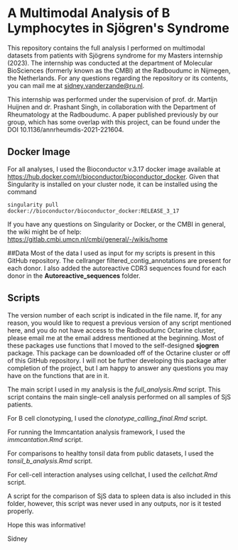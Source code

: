 # A Multimodal Analysis of B Lymphocytes in Sjögren's Syndrome
This repository contains the full analysis I performed on multimodal datasets from patients with Sjögrens syndrome for my Masters internship (2023).
The internship was conducted at the department of Molecular BioSciences (formerly known as the CMBI) at the Radboudumc in Nijmegen, the Netherlands.
For any questions regarding the repository or its contents, you can mail me at sidney.vanderzande@ru.nl.

This internship was performed under the supervision of prof. dr. Martijn Huijnen and dr. Prashant Singh, in collaboration with the Department of Rheumatology at the Radboudumc.
A paper published previously by our group, which has some overlap with this project, can be found under the DOI 10.1136/annrheumdis-2021-221604.

## Docker Image
For all analyses, I used the Bioconductor v.3.17 docker image available at https://hub.docker.com/r/bioconductor/bioconductor_docker. Given that Singularity is installed on your cluster node, it can be installed using the command 
```
singularity pull docker://bioconductor/bioconductor_docker:RELEASE_3_17
```
If you have any questions on Singularity or Docker, or the CMBI in general, the wiki might be of help: https://gitlab.cmbi.umcn.nl/cmbi/general/-/wikis/home

##Data
Most of the data I used as input for my scripts is present in this GitHub repository. The cellranger filtered_contig_annotations are present for each donor. I also added the autoreactive CDR3 sequences found for each donor in the **Autoreactive_sequences** folder.

## Scripts
The version number of each script is indicated in the file name. If, for any reason, you would like to request a previous version of any script mentioned here, and you do not have access to the Radboudumc Octarine cluster, please email me at the email address mentioned at the beginning.
Most of these packages use functions that I moved to the self-designed __sjogren__ package. This package can be downloaded off of the Octarine cluster or off of this GitHub repository. I will not be further developing this package after completion of the project, but I am happy to answer any questions you may have on the functions that are in it.

The main script I used in my analysis is the _full_analysis.Rmd_ script. This script contains the main single-cell analysis performed on all samples of SjS patients.

For B cell clonotyping, I used the _clonotype_calling_final.Rmd_ script.

For running the Immcantation analysis framework, I used the _immcantation.Rmd_ script.

For comparisons to healthy tonsil data from public datasets, I used the _tonsil_b_analysis.Rmd_ script.

For cell-cell interaction analyses using cellchat, I used the _cellchat.Rmd_ script.

A script for the comparison of SjS data to spleen data is also included in this folder, however, this script was never used in any outputs, nor is it tested properly.

Hope this was informative!

Sidney
